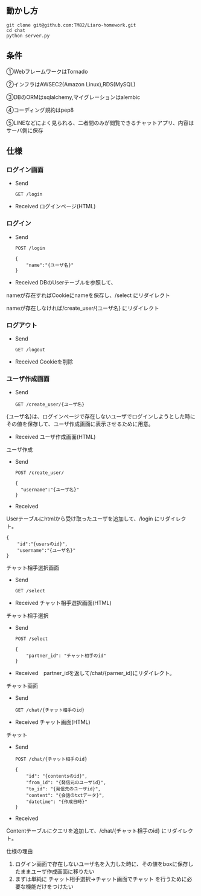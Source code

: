 ## 動かし方

    git clone git@github.com:TM82/Liaro-homework.git
    cd chat
    python server.py

## 条件

①WebフレームワークはTornado

②インフラはAWSEC2(Amazon Linux),RDS(MySQL)

③DBのORMはsqlalchemy,マイグレーションはalembic

④コーディング規約はpep8

⑤LINEなどによく見られる、二者間のみが閲覧できるチャットアプリ、内容はサーバ側に保存

## 仕様

### ログイン画面

- Send

      GET /login

- Received ログインページ(HTML)

### ログイン

- Send

      POST /login

      {
          "name":"{ユーザ名}"
      }

- Received
DBのUserテーブルを参照して、

nameが存在すればCookieにnameを保存し、/select にリダイレクト

nameが存在しなければ/create_user/{ユーザ名} にリダイレクト

### ログアウト

- Send

      GET /logout

- Received Cookieを削除

### ユーザ作成画面

- Send

      GET /create_user/{ユーザ名}

{ユーザ名}は、ログインページで存在しないユーザでログインしようとした時にその値を保存して、ユーザ作成画面に表示させるために用意。

- Received ユーザ作成画面(HTML)

ユーザ作成

- Send

      POST /create_user/

      {
    	"username":"{ユーザ名}"
      }

- Received

Userテーブルにhtmlから受け取ったユーザを追加して、/login にリダイレクト。

    {
    	"id":"{usersのid}",
    	"username":"{ユーザ名}"
    }

チャット相手選択画面

- Send

      GET /select

- Received チャット相手選択画面(HTML)

チャット相手選択

- Send

      POST /select

      {
      	  "partner_id": "チャット相手のid"
      }

- Received　partner_idを返して/chat/{parner_id}にリダイレクト。

チャット画面

- Send

      GET /chat/{チャット相手のid}

- Received チャット画面(HTML)

チャット

- Send

      POST /chat/{チャット相手のid}

      {
      	  "id": "{contentsのid}",
    	  "from_id": "{発信元のユーザid}",
    	  "to_id": "{発信先のユーザid}",
    	  "content": "{会話のtxtデータ}",
    	  "datetime": "{作成日時}"
      }

- Received

Contentテーブルにクエリを追加して、/chat/{チャット相手のid} にリダイレクト。



仕様の理由

1. ログイン画面で存在しないユーザ名を入力した時に、その値をboxに保存したままユーザ作成画面に移りたい
2. まずは単純に チャット相手選択→チャット画面でチャット を行うために必要な機能だけをつけたい

